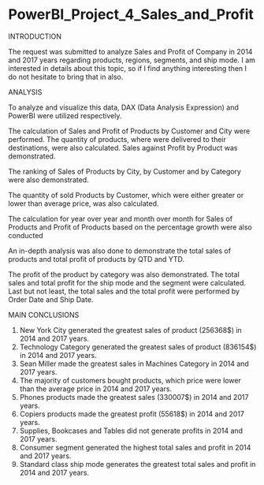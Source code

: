 # PowerBI_Project_4_Sales_and_Profit

INTRODUCTION

The request was submitted to analyze Sales and Profit of Company in 2014 and 2017 years regarding products, regions, segments, and ship mode.
I am interested in details about this topic, so if I find anything interesting then I do not hesitate to bring that in also. 

ANALYSIS

To analyze and visualize this data, DAX (Data Analysis Expression) and PowerBI were utilized respectively.

The calculation of Sales and Profit of Products by Customer and City were performed. The quantity of products, where were delivered to their destinations, were also calculated.
Sales against Profit by Product was demonstrated.

The ranking of Sales of Products by City, by Customer and by Category were also demonstrated.

The quantity of sold Products by Customer, which were either greater or lower than average price, was also calculated.

The calculation for year over year and month over month for Sales of Products and Profit of Products based on the percentage growth were also conducted

An in-depth analysis was also done to demonstrate the total sales of products and total profit of products by QTD and YTD.

The profit of the product by category was also demonstrated. The total sales and total profit for the ship mode and the segment were calculated.
Last but not least, the total sales and the total profit were performed by Order Date and Ship Date.


MAIN CONCLUSIONS

1.	New York City generated the greatest sales of product (256368$) in 2014 and 2017 years.
2.	Technology Category generated the greatest sales of product (836154$) in 2014 and 2017 years.
3.	Sean Miller made the greatest sales in Machines Category in 2014 and 2017 years.
4.	The majority of customers bought products, which price were lower than the average price in 2014 and 2017 years.
5.	Phones products made the greatest sales (330007$) in 2014 and 2017 years.
6.	Copiers products made the greatest profit (55618$) in 2014 and 2017 years.
7.	Supplies, Bookcases and Tables did not generate profits in 2014 and 2017 years.
8.	Consumer segment generated the highest total sales and profit in 2014 and 2017 years.
9.	Standard class ship mode generates the greatest total sales and profit in 2014 and 2017 years.
